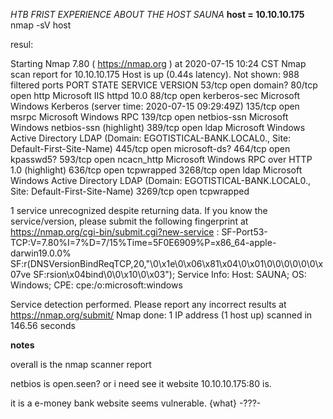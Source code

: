 *HTB FRIST EXPERIENCE ABOUT THE HOST SAUNA*
**host = 10.10.10.175**
nmap -sV host

resul:

Starting Nmap 7.80 ( https://nmap.org ) at 2020-07-15 10:24 CST
Nmap scan report for 10.10.10.175
Host is up (0.44s latency).
Not shown: 988 filtered ports
PORT     STATE SERVICE       VERSION
53/tcp   open  domain?
80/tcp   open  http          Microsoft IIS httpd 10.0
88/tcp   open  kerberos-sec  Microsoft Windows Kerberos (server time: 2020-07-15 09:29:49Z)
135/tcp  open  msrpc         Microsoft Windows RPC
139/tcp  open  netbios-ssn   Microsoft Windows netbios-ssn (highlight)
389/tcp  open  ldap          Microsoft Windows Active Directory LDAP (Domain: EGOTISTICAL-BANK.LOCAL0., Site: Default-First-Site-Name)
445/tcp  open  microsoft-ds?
464/tcp  open  kpasswd5?
593/tcp  open  ncacn_http    Microsoft Windows RPC over HTTP 1.0 (highlight)
636/tcp  open  tcpwrapped
3268/tcp open  ldap          Microsoft Windows Active Directory LDAP (Domain: EGOTISTICAL-BANK.LOCAL0., Site: Default-First-Site-Name)
3269/tcp open  tcpwrapped


1 service unrecognized despite returning data. If you know the service/version, please submit the following fingerprint at https://nmap.org/cgi-bin/submit.cgi?new-service :
SF-Port53-TCP:V=7.80%I=7%D=7/15%Time=5F0E6909%P=x86_64-apple-darwin19.0.0%
SF:r(DNSVersionBindReqTCP,20,"\0\x1e\0\x06\x81\x04\0\x01\0\0\0\0\0\0\x07ve
SF:rsion\x04bind\0\0\x10\0\x03");
Service Info: Host: SAUNA; OS: Windows; CPE: cpe:/o:microsoft:windows

Service detection performed. Please report any incorrect results at https://nmap.org/submit/ 
Nmap done: 1 IP address (1 host up) scanned in 146.56 seconds



**notes**

overall is the nmap scanner report

netbios is open.seen?
or i need see it website
10.10.10.175:80 is.

it is a e-money bank website seems vulnerable.
{what}
-???-


